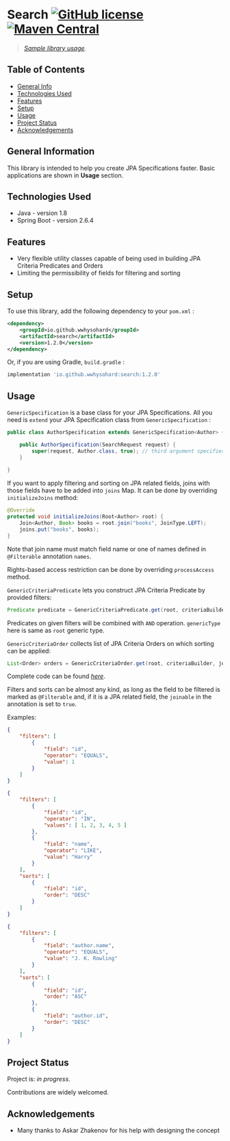 # Search [![GitHub license](https://img.shields.io/github/license/wwhysohard/search)](https://github.com/wwhysohard/search/blob/master/LICENSE) [![Maven Central](https://img.shields.io/maven-central/v/io.github.wwhysohard/search.svg?label=Maven%20Central)](https://search.maven.org/search?q=g:%22io.github.wwhysohard%22%20AND%20a:%22search%22)
> [_Sample library usage_](https://github.com/wwhysohard/sample-search-usage). 

## Table of Contents
* [General Info](#general-information)
* [Technologies Used](#technologies-used)
* [Features](#features)
* [Setup](#setup)
* [Usage](#usage)
* [Project Status](#project-status)
* [Acknowledgements](#acknowledgements)


## General Information
This library is intended to help you create JPA Specifications faster. Basic applications are shown in **Usage** section.


## Technologies Used
- Java - version 1.8
- Spring Boot - version 2.6.4


## Features
- Very flexible utility classes capable of being used in building JPA Criteria Predicates and Orders
- Limiting the permissibility of fields for filtering and sorting


## Setup
To use this library, add the following dependency to your `pom.xml` :

``` xml
<dependency>
    <groupId>io.github.wwhysohard</groupId>
    <artifactId>search</artifactId>
    <version>1.2.0</version>
</dependency>
```

Or, if you are using Gradle, `build.gradle` :

``` groovy
implementation 'io.github.wwhysohard:search:1.2.0'
```


## Usage
`GenericSpecification` is a base class for your JPA Specifications. All you need is `extend` your JPA Specification class from `GenericSpecification` :

``` java
public class AuthorSpecification extends GenericSpecification<Author> {

    public AuthorSpecification(SearchRequest request) {
        super(request, Author.class, true); // third argument specifies whether you want to fetch distinct records
    }
    
}
```

If you want to apply filtering and sorting on JPA related fields, joins with those fields have to be added into `joins` Map. It can be done by overriding `initializeJoins` method:

``` java
@Override
protected void initializeJoins(Root<Author> root) {
    Join<Author, Book> books = root.join("books", JoinType.LEFT);
    joins.put("books", books);
}
```

Note that join name must match field name or one of names defined in `@Filterable` annotation `names`.

Rights-based access restriction can be done by overriding `processAccess` method.

`GenericCriteriaPredicate` lets you construct JPA Criteria Predicate by provided filters:

``` java
Predicate predicate = GenericCriteriaPredicate.get(root, criteriaBuilder, joins, filters, QueryOperator.AND, genericType);
```

Predicates on given filters will be combined with `AND` operation. `genericType` here is same as `root` generic type. 

`GenericCriteriaOrder` collects list of JPA Criteria Orders on which sorting can be applied:

``` java
List<Order> orders = GenericCriteriaOrder.get(root, criteriaBuilder, joins, sorts, genericType);
```

Complete code can be found [_here_](https://github.com/wwhysohard/sample-search-usage).

Filters and sorts can be almost any kind, as long as the field to be filtered is marked as `@Filterable` and, if it is a JPA related field, the `joinable` in the annotation is set to `true`.

Examples:

``` json
{
    "filters": [
        {
            "field": "id",
            "operator": "EQUALS",
            "value": 1
        }
    ]
}
```

``` json
{
    "filters": [
        {
            "field": "id",
            "operator": "IN",
            "values": [ 1, 2, 3, 4, 5 ]
        },
        {
            "field": "name",
            "operator": "LIKE",
            "value": "Harry"
        }
    ],
    "sorts": [
        {
            "field": "id",
            "order": "DESC"
        }
    ]
}
```

``` json
{
    "filters": [
        {
            "field": "author.name",
            "operator": "EQUALS",
            "value": "J. K. Rowling"
        }
    ],
    "sorts": [
        {
            "field": "id",
            "order": "ASC"
        },
        {
            "field": "author.id",
            "order": "DESC"
        }
    ]
}
```


## Project Status
Project is: _in progress_. 

Contributions are widely welcomed.


## Acknowledgements
- Many thanks to Askar Zhakenov for his help with designing the concept
